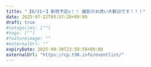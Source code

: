 ```yaml
---
title: "【8/31〜】新規予定◎！！ 撮影のお誘い大歓迎です！！！"
date: 2025-07-22T03:57:28+09:00
draft: true
#categories: [""]
#tags: [""]
#featureimage: ""
#externalUrl: ""
expiryDate: 2025-09-30T23:59:59+09:00
externalUrl: "https://cp.t98.info/eventlist/"
---
```



